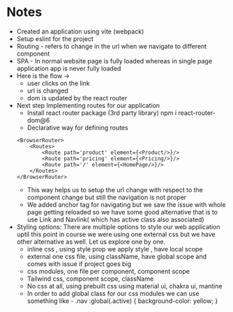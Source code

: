 # Notes 
- Created an application using vite (webpack)
- Setup eslint for the project
- Routing - refers to change in the url when we navigate to different component
- SPA - In normal website page is fully loaded whereas in single page application app is never fully loaded
- Here is the flow ->
    - user clicks on the link 
    - url is changed
    - dom is updated by the react router
- Next step Implementing routes for our application 
    - Install react router package (3rd party library) npm i react-router-dom@6
    - Declarative way for defining routes 
    ```
    <BrowserRouter>
        <Routes>
            <Route path='product' element={<Product/>}/>
            <Route path='pricing' element={<Pricing/>}/>
            <Route path='/' element={<HomePage/>}/>
        </Routes>
    </BrowserRouter>
    ```
    - This way helps us to setup the url change with respect to the component change but still the navigation is not proper
    - We added anchor tag for navigating but we saw the issue with whole page getting reloaded so we have some good alternative that is to use Link and Navlink( which has active class also associated)
- Styling options: There are multiple options to style our web application uptil this point in course we were using one external css but we have other alternative as well. Let us explore one by one.
    - inline css , using style prop we apply style , have local scope
    - external one css file, using className, have global scope and comes with issue if project goes big 
    - css modules, one file per component, component scope 
    - Tailwind css, component scope, className
    - No css at all, using prebuilt css using material ui, chakra ui, mantine
    - In order to add global class for our css modules we can use something like - .nav :global(.active) {
    background-color: yellow;
}